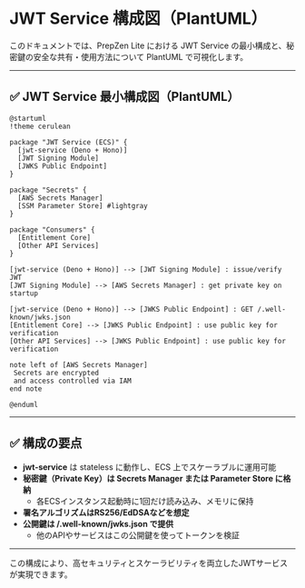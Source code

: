# JWT Service 構成図（PlantUML）

このドキュメントでは、PrepZen Lite における JWT Service の最小構成と、秘密鍵の安全な共有・使用方法について PlantUML で可視化します。

---

## ✅ JWT Service 最小構成図（PlantUML）

```plantuml
@startuml
!theme cerulean

package "JWT Service (ECS)" {
  [jwt-service (Deno + Hono)]
  [JWT Signing Module]
  [JWKS Public Endpoint]
}

package "Secrets" {
  [AWS Secrets Manager]
  [SSM Parameter Store] #lightgray
}

package "Consumers" {
  [Entitlement Core]
  [Other API Services]
}

[jwt-service (Deno + Hono)] --> [JWT Signing Module] : issue/verify JWT
[JWT Signing Module] --> [AWS Secrets Manager] : get private key on startup

[jwt-service (Deno + Hono)] --> [JWKS Public Endpoint] : GET /.well-known/jwks.json
[Entitlement Core] --> [JWKS Public Endpoint] : use public key for verification
[Other API Services] --> [JWKS Public Endpoint] : use public key for verification

note left of [AWS Secrets Manager]
 Secrets are encrypted
 and access controlled via IAM
end note

@enduml
```

---

## ✅ 構成の要点

- **jwt-service** は stateless に動作し、ECS 上でスケーラブルに運用可能
- **秘密鍵（Private Key）は Secrets Manager または Parameter Store に格納**
  - 各ECSインスタンス起動時に1回だけ読み込み、メモリに保持
- **署名アルゴリズムはRS256/EdDSAなどを想定**
- **公開鍵は /.well-known/jwks.json で提供**
  - 他のAPIやサービスはこの公開鍵を使ってトークンを検証

---

この構成により、高セキュリティとスケーラビリティを両立したJWTサービスが実現できます。

